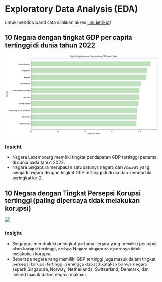 # Exploratory Data Analysis (EDA)

untuk mendowloand data silahkan akses [link berikut](https://drive.google.com/drive/folders/1KTniZixWMkbD5fRbVmG-YnzyCtA1flaJ?usp=drive_link)!

## 10 Negara dengan tingkat GDP per capita tertinggi di dunia tahun 2022
<img src="https://github.com/Ifsiyana/Exploratory-Data-Analysis/blob/main/Gambar Top 10 gdp.png">

### Insight
- Negara Luxembourg memiliki tingkat pendapatan GDP tertinggi pertama di dunia pada tahun 2022.
- Negara Singapura merupakan satu satunya negara dari ASEAN yang menjadi negara dengan tingkat GDP tertinggi di dunia dan menduduki peringkat ke-2.

## 10 Negara dengan Tingkat Persepsi Korupsi tertinggi (paling dipercaya tidak melakukan korupsi)
<img src="https://github.com/https://github.com/Ifsiyana/Exploratory-Data-Analysis/blob/main/Gambar Top 10 Persepsi Korupsi.png">

### Insight
- Singapura menduduki peringkat pertama negara yang memiliki persepsi akan korupsi tertinggi, artinya Negara singapura dipercaya tidak melakukan korupsi. 
- Beberapa negara yang memiliki GDP tertinggi juga masuk dalam tingkat persepsi korupsi tertinggi, sehingga dapat dikatakan bahwa negara seperti Singapura, Norway, Netherlands, Switzerland, Denmark, dan Ireland masuk dalam negara makmur.